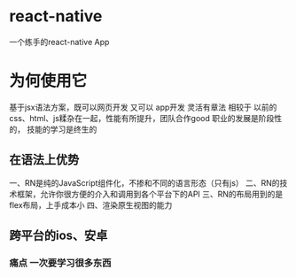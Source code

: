 # react-native
一个练手的react-native App
# 为何使用它
基于jsx语法方案，既可以网页开发 又可以 app开发
灵活有章法 相较于 以前的css、html、js糅杂在一起，性能有所提升，团队合作good
 职业的发展是阶段性的， 技能的学习是终生的
 ## 在语法上优势
 一、RN是纯的JavaScript组件化，不掺和不同的语言形态（只有js）
 二、RN的技术框架，允许你很方便的介入和调用到各个平台下的API
 三、RN的布局用到的是flex布局，上手成本小
 四、渲染原生视图的能力
 ##  跨平台的ios、安卓

 ### 痛点 一次要学习很多东西